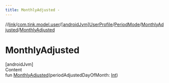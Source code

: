 ```yaml
---
title: MonthlyAdjusted -
---
```

//[link](../../../../index.md)/[com.tink.model.user](../../../index.md)/[[androidJvm]UserProfile](../../index.md)/[PeriodMode](../index.md)/[MonthlyAdjusted](index.md)/[MonthlyAdjusted](-monthly-adjusted.md)



# MonthlyAdjusted  
[androidJvm]  
Content  
fun [MonthlyAdjusted](-monthly-adjusted.md)(periodAdjustedDayOfMonth: [Int](https://kotlinlang.org/api/latest/jvm/stdlib/kotlin/-int/index.html))  



